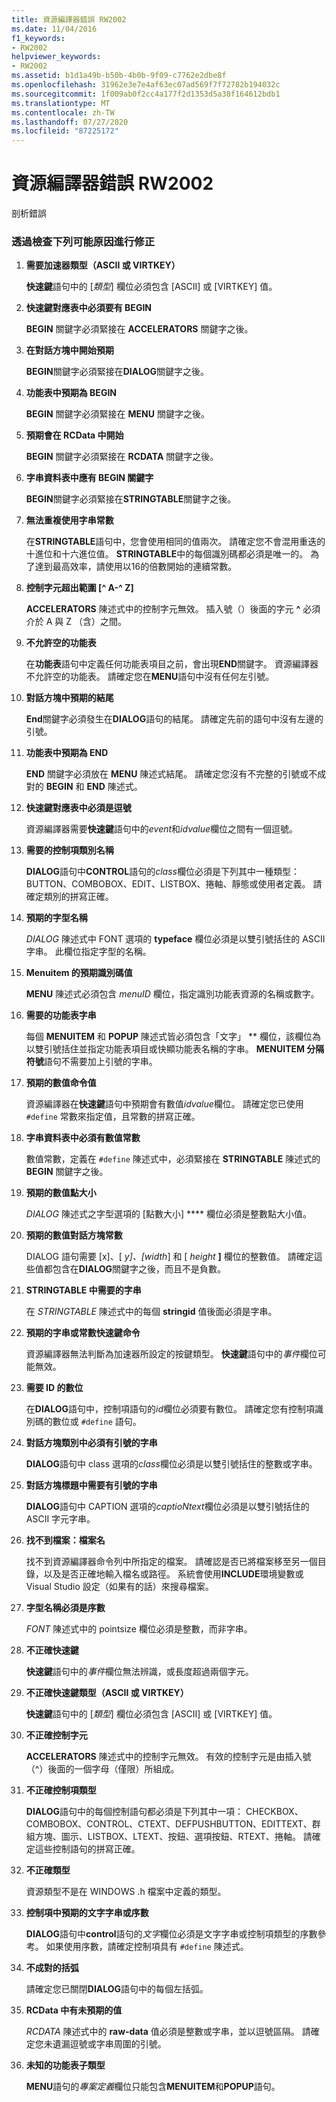 ```yaml
---
title: 資源編譯器錯誤 RW2002
ms.date: 11/04/2016
f1_keywords:
- RW2002
helpviewer_keywords:
- RW2002
ms.assetid: b1d1a49b-b50b-4b0b-9f09-c7762e2dbe8f
ms.openlocfilehash: 31962e3e7e4af63ec07ad569f7f72782b194032c
ms.sourcegitcommit: 1f009ab0f2cc4a177f2d1353d5a38f164612bdb1
ms.translationtype: MT
ms.contentlocale: zh-TW
ms.lasthandoff: 07/27/2020
ms.locfileid: "87225172"
---
```

# <a name="resource-compiler-error-rw2002"></a>資源編譯器錯誤 RW2002

剖析錯誤

### <a name="to-fix-by-checking-the-following-possible-causes"></a>透過檢查下列可能原因進行修正

1. **需要加速器類型（ASCII 或 VIRTKEY）**

   **快速鍵**語句中的 [*類型*] 欄位必須包含 [ASCII] 或 [VIRTKEY] 值。

1. **快速鍵對應表中必須要有 BEGIN**

   **BEGIN** 關鍵字必須緊接在 **ACCELERATORS** 關鍵字之後。

1. **在對話方塊中開始預期**

   **BEGIN**關鍵字必須緊接在**DIALOG**關鍵字之後。

1. **功能表中預期為 BEGIN**

   **BEGIN** 關鍵字必須緊接在 **MENU** 關鍵字之後。

1. **預期會在 RCData 中開始**

   **BEGIN** 關鍵字必須緊接在 **RCDATA** 關鍵字之後。

1. **字串資料表中應有 BEGIN 關鍵字**

   **BEGIN**關鍵字必須緊接在**STRINGTABLE**關鍵字之後。

1. **無法重複使用字串常數**

   在**STRINGTABLE**語句中，您會使用相同的值兩次。 請確定您不會混用重迭的十進位和十六進位值。 **STRINGTABLE**中的每個識別碼都必須是唯一的。 為了達到最高效率，請使用以16的倍數開始的連續常數。

1. **控制字元超出範圍 [^ A-^ Z]**

   **ACCELERATORS** 陳述式中的控制字元無效。 插入號（）後面的字元 **^** 必須介於 A 與 Z （含）之間。

1. **不允許空的功能表**

   在**功能表**語句中定義任何功能表項目之前，會出現**END**關鍵字。 資源編譯器不允許空的功能表。 請確定您在**MENU**語句中沒有任何左引號。

1. **對話方塊中預期的結尾**

   **End**關鍵字必須發生在**DIALOG**語句的結尾。 請確定先前的語句中沒有左邊的引號。

1. **功能表中預期為 END**

   **END** 關鍵字必須放在 **MENU** 陳述式結尾。 請確定您沒有不完整的引號或不成對的 **BEGIN** 和 **END** 陳述式。

1. **快速鍵對應表中必須是逗號**

   資源編譯器需要**快速鍵**語句中的*event*和*idvalue*欄位之間有一個逗號。

1. **需要的控制項類別名稱**

   **DIALOG**語句中**CONTROL**語句的*class*欄位必須是下列其中一種類型： BUTTON、COMBOBOX、EDIT、LISTBOX、捲軸、靜態或使用者定義。 請確定類別的拼寫正確。

1. **預期的字型名稱**

   *DIALOG* 陳述式中 FONT 選項的 **typeface** 欄位必須是以雙引號括住的 ASCII 字串。 此欄位指定字型的名稱。

1. **Menuitem 的預期識別碼值**

   **MENU** 陳述式必須包含 *menuID* 欄位，指定識別功能表資源的名稱或數字。

1. **需要的功能表字串**

   每個 **MENUITEM** 和 **POPUP** 陳述式皆必須包含「文字」 ** 欄位，該欄位為以雙引號括住並指定功能表項目或快顯功能表名稱的字串。 **MENUITEM 分隔符號**語句不需要加上引號的字串。

1. **預期的數值命令值**

   資源編譯器在**快速鍵**語句中預期會有數值*idvalue*欄位。 請確定您已使用 `#define` 常數來指定值，且常數的拼寫正確。

1. **字串資料表中必須有數值常數**

   數值常數，定義在 `#define` 陳述式中，必須緊接在 **STRINGTABLE** 陳述式的 **BEGIN** 關鍵字之後。

1. **預期的數值點大小**

   *DIALOG* 陳述式之字型選項的 [點數大小] **** 欄位必須是整數點大小值。

1. **預期的數值對話方塊常數**

   DIALOG 語句需要 [x]、[ *y]、[width*] 和 [ *height* **]** 欄位的整數值。 請確定這些值都包含在**DIALOG**關鍵字之後，而且不是負數。

1. **STRINGTABLE 中需要的字串**

   在 *STRINGTABLE* 陳述式中的每個 **stringid** 值後面必須是字串。

1. **預期的字串或常數快速鍵命令**

   資源編譯器無法判斷為加速器所設定的按鍵類型。 **快速鍵**語句中的*事件*欄位可能無效。

1. **需要 ID 的數位**

   在**DIALOG**語句中，控制項語句的*id*欄位必須要有數位。 請確定您有控制項識別碼的數位或 `#define` 語句。

1. **對話方塊類別中必須有引號的字串**

   **DIALOG**語句中 class 選項的*class*欄位必須是以雙引號括住的整數或字串。

1. **對話方塊標題中需要有引號的字串**

   **DIALOG**語句中 CAPTION 選項的*captioNtext*欄位必須是以雙引號括住的 ASCII 字元字串。

1. **找不到檔案：檔案名**

   找不到資源編譯器命令列中所指定的檔案。 請確認是否已將檔案移至另一個目錄，以及是否正確地輸入檔名或路徑。 系統會使用**INCLUDE**環境變數或 Visual Studio 設定（如果有的話）來搜尋檔案。

1. **字型名稱必須是序數**

   *FONT* 陳述式中的 pointsize 欄位必須是整數，而非字串。

1. **不正確快速鍵**

   **快速鍵**語句中的*事件*欄位無法辨識，或長度超過兩個字元。

1. **不正確快速鍵類型（ASCII 或 VIRTKEY）**

   **快速鍵**語句中的 [*類型*] 欄位必須包含 [ASCII] 或 [VIRTKEY] 值。

1. **不正確控制字元**

   **ACCELERATORS** 陳述式中的控制字元無效。 有效的控制字元是由插入號（^）後面的一個字母（僅限）所組成。

1. **不正確控制項類型**

   **DIALOG**語句中的每個控制語句都必須是下列其中一項： CHECKBOX、COMBOBOX、CONTROL、CTEXT、DEFPUSHBUTTON、EDITTEXT、群組方塊、圖示、LISTBOX、LTEXT、按鈕、選項按鈕、RTEXT、捲軸。 請確定這些控制語句的拼寫正確。

1. **不正確類型**

   資源類型不是在 WINDOWS .h 檔案中定義的類型。

1. **控制項中預期的文字字串或序數**

   **DIALOG**語句中**control**語句的*文字*欄位必須是文字字串或控制項類型的序數參考。 如果使用序數，請確定控制項具有 `#define` 陳述式。

1. **不成對的括弧**

   請確定您已關閉**DIALOG**語句中的每個左括弧。

1. **RCData 中有未預期的值**

   *RCDATA* 陳述式中的 **raw-data** 值必須是整數或字串，並以逗號區隔。 請確定您未遺漏逗號或字串周圍的引號。

1. **未知的功能表子類型**

   **MENU**語句的*專案定義*欄位只能包含**MENUITEM**和**POPUP**語句。
